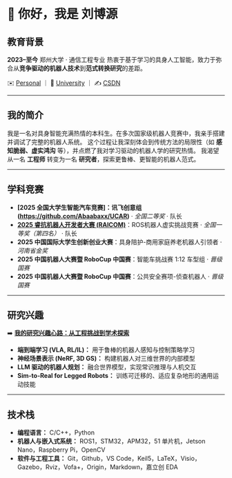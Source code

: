 # 👋 你好，我是 **刘博源**

## 教育背景

**2023–至今** 郑州大学 · 通信工程专业
 热衷于基于学习的具身人工智能，致力于弥合从**竞争驱动的机器人技术**到**范式转换研究**的差距。

✉️ [Personal](mailto:liu.boyuan@outlook.com) ｜ 📧 [University](mailto:agt2643194651@stu.zzu.edu.cn) ｜ ✍️ [CSDN](https://blog.csdn.net/AbaAbaxxx_)

------

## 我的简介

我是一名对具身智能充满热情的本科生。在多次国家级机器人竞赛中，我亲手搭建并调试了完整的机器人系统。
 这个过程让我深刻体会到传统方法的局限性（如 **感知脆弱、虚实鸿沟** 等），并点燃了我对学习驱动的机器人学的研究热情。
 我渴望从一名 **工程师** 转变为一名 **研究者**，探索更鲁棒、更智能的机器人范式。

------

## 学科竞赛

- **[2025 全国大学生智能汽车竞赛]：讯飞创意组(https://github.com/Abaabaxx/UCAR)** · *全国二等奖* · 队长
- **[2025 睿抗机器人开发者大赛 (RAICOM)](https://github.com/Abaabaxx/UCAR)**：ROS机器人虚实挑战竞赛 · *全国一等奖（第四名）* · 队长
- **2025 中国国际大学生创新创业大赛**：具身陪护-商用家庭养老机器人引领者 · *河南省金奖*
- **2025 中国机器人大赛暨 RoboCup 中国赛**：智能车挑战赛 1:12 车型组 · *晋级国赛*
- **2025 中国机器人大赛暨 RoboCup 中国赛**：公共安全赛项-侦查机器人 · *晋级国赛*

------

## 研究兴趣

➡️ **[我的研究兴趣心路：从工程挑战到学术探索](https://github.com/Abaabaxx/Abaabaxx/blob/main/Statement_of_Research_Interests_CN.md)**

- **端到端学习 (VLA, RL/IL)：** 用于鲁棒的机器人感知与控制策略学习
- **神经场景表示 (NeRF, 3D GS)：** 构建机器人对三维世界的内部模型
- **LLM 驱动的机器人规划：** 融合世界模型，实现常识推理与人机交互
- **Sim-to-Real for Legged Robots：** 训练可迁移的、适应复杂地形的通用运动技能

------

## 技术栈

- **编程语言：** C/C++，Python
- **机器人与嵌入式系统：** ROS1，STM32，APM32，51 单片机，Jetson Nano，Raspberry Pi，OpenCV
- **软件与工程工具：** Git，Github，VS Code，Keil5，LaTeX，Visio，Gazebo，Rviz，Vofa+，Origin，Markdown，嘉立创 EDA

